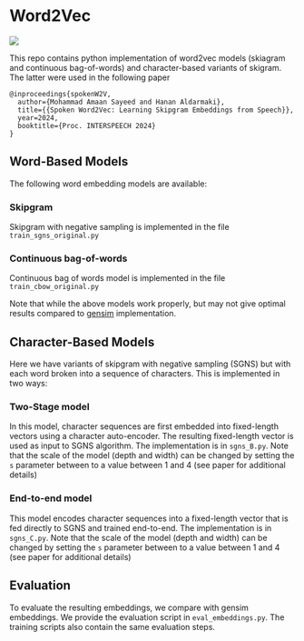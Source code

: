 # Word2Vec

<a href='https://arxiv.org/pdf/2311.09319'><img src='https://img.shields.io/badge/paper-Paper-red'></a> 

This repo contains python implementation of word2vec models (skiagram and continuous bag-of-words) and character-based variants of skigram. The latter were used in the following paper

```
@inproceedings{spokenW2V,
  author={Mohammad Amaan Sayeed and Hanan Aldarmaki},
  title={{Spoken Word2Vec: Learning Skipgram Embeddings from Speech}},
  year=2024,
  booktitle={Proc. INTERSPEECH 2024}
}
```

## Word-Based Models

The following word embedding models are available:

### Skipgram

Skipgram with negative sampling is implemented in the file ``` train_sgns_original.py ```

### Continuous bag-of-words

Continuous bag of words model is implemented in the file ``` train_cbow_original.py ```

Note that while the above models work properly, but may not give optimal results compared to [gensim](https://pypi.org/project/gensim/) implementation. 

## Character-Based Models

Here we have variants of skipgram with negative sampling (SGNS) but with each word broken into a sequence of characters. This is implemented in two ways:

### Two-Stage model

In this model, character sequences are first embedded into fixed-length vectors using a character auto-encoder. The resulting fixed-length vector is used as input to SGNS algorithm. The implementation is in ```sgns_B.py```. Note that the scale of the model (depth and width) can be changed by setting the ```s``` parameter between to a value between 1 and 4 (see paper for additional details)

### End-to-end model

This model encodes character sequences into a fixed-length vector that is fed directly to SGNS and trained end-to-end. The implementation is in ```sgns_C.py```. Note that the scale of the model (depth and width) can be changed by setting the ```s``` parameter between to a value between 1 and 4 (see paper for additional details)

## Evaluation

To evaluate the resulting embeddings, we compare with gensim embeddings. We provide the evaluation script in ```eval_embeddings.py```. The training scripts also contain the same evaluation steps. 
